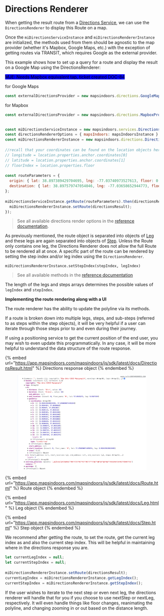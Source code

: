 # Directions Renderer

When getting the result route from a [Directions Service](https://docs.mapsindoors.com/directions-service/), we can use the `DirectionsRenderer` to display this Route on a map.&#x20;

Once the `miDirectionsServiceInstance` and `miDirectionsRendererInstance` are initialized, the methods used from them should be agnostic to the map provider (whether it's Mapbox, Google Maps, etc.) with the exception of getting routes via TRANSIT, which requires Google as the external provider.

This example shows how to set up a query for a route and display the result on a Google Map using the DirectionsRenderer:

<mark style="background-color:blue;">MJE: Needs Mapbox equivalent tap, ticket created DOC-84</mark>

for Google Maps

```javascript
const externalDirectionsProvider = new mapsindoors.directions.GoogleMapsProvider();
```

for Mapbox

```javascript
const externalDirectionsProvider = new mapsindoors.directions.MapboxProvider();
```

```javascript

const miDirectionsServiceInstance = new mapsindoors.services.DirectionsService(externalDirectionsProvider);
const directionsRendererOptions = { mapsIndoors: mapsIndoorsInstance }
const miDirectionsRendererInstance = new mapsindoors.directions.DirectionsRenderer(directionsRendererOptions);

//recall that your coordinates can be found on the location objects here:
// longitude = location.properties.anchor.coordinates[0]
// latitude = location.properties.anchor.coordinates[1]
// floorIndex = location.properties.floor

const routeParameters = {
  origin: { lat: 38.897389429704695, lng: -77.03740973527613, floor: 0 }, // Oval Office, The White House
  destination: { lat: 38.897579747054046, lng: -77.03658652944773, floor: 1 } // Blue Room, The White House
};

miDirectionsServiceInstance.getRoute(routeParameters).then(directionsResult => {
  miDirectionsRendererInstance.setRoute(directionsResult);
});
```

> See all available directions render options in the [reference documentation](https://app.mapsindoors.com/mapsindoors/js/sdk/latest/docs/mapsindoors.directions.DirectionsRenderer.html).

As previously mentioned, the route object is separated into objects of [Leg](https://app.mapsindoors.com/mapsindoors/js/sdk/latest/docs/Leg.html) and these legs are again separated into objects of [Step](https://app.mapsindoors.com/mapsindoors/js/sdk/latest/docs/Step.html). Unless the Route only contains one leg, the Directions Renderer does not allow the full Route to be rendered all at once. A specific part of the route can be rendered by setting the step index and/or leg index using the `DirectionsRenderer`.

```
miDirectionsRendererInstance.setStepIndex(stepIndex, legIndex)
```

> See all available methods in the [reference documentation](https://app.mapsindoors.com/mapsindoors/js/sdk/latest/docs/mapsindoors.directions.DirectionsRenderer.html)

The length of the legs and steps arrays determines the possible values of `legIndex` and `stepIndex`.

**Implementing the route rendering along with a UI**

The route renderer has the ability to update the polyline via its methods.

If a route is broken down into multiple legs, steps, and sub-steps (referred to as steps within the step objects), it will be very helpful if a user can iterate through those steps prior to and even during their journey.

If using a positioning service to get the current position of the end user, you may wish to even update this programmatically. In any case, it will be more helpful to understand the data structure of the route response.

{% embed url="https://app.mapsindoors.com/mapsindoors/js/sdk/latest/docs/DirectionsResult.html" %}
Directions response object
{% endembed %}

<figure><img src="../../../.gitbook/assets/route_response.png" alt=""><figcaption></figcaption></figure>

{% embed url="https://app.mapsindoors.com/mapsindoors/js/sdk/latest/docs/Route.html" %}
Route object
{% endembed %}

{% embed url="https://app.mapsindoors.com/mapsindoors/js/sdk/latest/docs/Leg.html" %}
Leg object
{% endembed %}

{% embed url="https://app.mapsindoors.com/mapsindoors/js/sdk/latest/docs/Step.html" %}
Step object
{% endembed %}

We recommend after getting the route, to set the route, get the current leg index as and also the current step index. This will be helpful in maintaining where in the directions response you are.

```javascript
let currentLegIndex = null;
let currentStepIndex = null;

miDirectionsRendererInstance.setRoute(directionsResult);
currentLegIndex = miDirectionsRendererInstance.getLegIndex();
currentStepIndex = miDirectionsRendererInstance.getStepIndex();
```

If the user wishes to iterate to the next step or even next leg, the directions renderer will handle that for you if you choose to use nextStep or nextLeg, respectively. It will even handle things like floor changes, reanimating the polyline, and changing zooming in or out based on the distance length.

